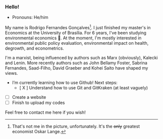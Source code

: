 ###  Hello!
- Pronouns: He/him

My name is Rodrigo Fernandes Gonçalves[^1]. I just finished my master's in Economics at the University of Brasília. For 6 years, I've been studying environmental economics 🌱. At the moment, I'm mostly interested in environmental public policy evaluation, environmental impact on health, degrowth, and econometrics. 

I'm a marxist, being influenced by authors such as Marx (obviously), Kalecki and Lenin. More recently authors such as John Bellamy Foster, Sabrina Fernandes, Saad-Filho, David Graeber and Kohei Saito have shaped my views.

- I’m currently learning how to use Github! Next steps:
  - [ X ] Understand how to use Git and GitKraken (at least vaguely)
- [ ] Create a website <!--https://levelup.gitconnected.com/build-a-personal-website-with-github-pages-and-hugo-6c68592204c7-->
- [ ] Finish to upload my codes

Feel free to contact me here if you wish!

[^1]: That's not me in the picture, unfortunately. It's the ~~only~~ greatest economist Oskar Lange.

